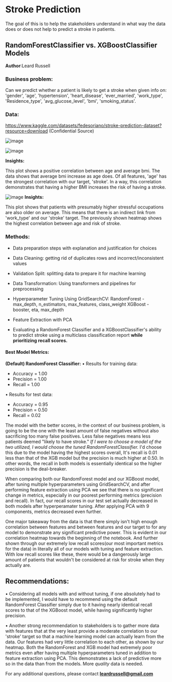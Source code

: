 # Stroke Prediction
 The goal of this is to help the stakeholders understand in what way the data does or does not help to predict a stroke in patients.
## RandomForestClassifier vs. XGBoostClassifier Models

**Author**:Leard Russell 

### Business problem:

Can we predict whether a patient is likely to get a stroke when given info on:
'gender', 'age', 'hypertension', 'heart_disease', 'ever_married',
       'work_type', 'Residence_type', 'avg_glucose_level', 'bmi',
       'smoking_status'. 

### Data:
https://www.kaggle.com/datasets/fedesoriano/stroke-prediction-dataset?resource=download (Confidential Source)

![image](https://user-images.githubusercontent.com/118066797/232075317-4e17c999-59c6-497f-be6c-d5215c9af198.png)



![image](https://user-images.githubusercontent.com/118066797/231963179-c2b32ca7-d8d7-489c-878c-4aee975b765a.png)
  
**Insights:**

This plot shows a positive correlation between age and average bmi. The data shows that average bmi increase as age does. Of all features, 'age' has the strongest correlation with our target, 'stroke'. In a way, this correlation demonstrates that having a higher BMI increases the risk of having a stroke.

![image](https://user-images.githubusercontent.com/118066797/231963252-9c6f8ed8-a472-4fb7-8597-5c4f7722f9f0.png)
 **Insights:**

This plot shows that patients with presumably higher stressful occupations are also older on average. This means that there is an indirect link from 'work_type' and our 'stroke' target. The previously shown heatmap shows the highest correlation between age and risk of stroke. 

   


### Methods:
- Data preparation steps with explanation and justification for choices
- Data Cleaning: getting rid of duplicates rows and incorrect/inconsistent values
- Validation Split: splitting data to prepare it for machine learning
- Data Transformation: Using transformers and pipelines for preprocessing
- Hyperparameter Tuning Using GridSearchCV: 
    RandomForest - max_depth, n_estimators, max_features, class_weight
    XGBoost - booster, eta, max_depth

- Feature Extraction with PCA
- Evaluating a RandomForest Classifier and a XGBoostClassifier's ability to predict stroke using a multiclass classification report **while prioritizing recall scores.** 


#### Best Model Metrics:
**(Default) RandomForest Classifier:**
• Results for training data:
  - Accuracy = 1.00
  - Precision = 1.00
  - Recall = 1.00
  
• Results for test data:
  - Accuracy = 0.95
  - Precision = 0.50
  - Recall = 0.02


The model with the better scores, in the context of our business problem, is going to be the one with the least amount of false negatives without also sacrificing too many false positives. Less false negatives means less patients deemed "likely to have stroke." *If I were to choose a model of the two utilized, I would choose the tuned RandomForestClassifier.* I'd choose this due to the model having the highest scores overall, It's recall is 0.01 less than that of the XGB model but the precision is much higher at 0.50. In other words, the recall in both models is essentially identical so the higher precision is the deal-breaker.

When comparing both our RandomForest model and our XGBoost  model, after tuning multiple hyperparameters  using GridSearchCV, and after performing feature extraction using PCA we see that there is no significant change in metrics, especially in our poorest performing metrics (precision and recall). In fact, our recall scores in our test set actually decreased in both models after hyperperamater tuning. After applying PCA with 9 components, metrics decreased even further.

One major takeaway from the data is that there simply isn't high enough correlation between features and between features and our target to for any model to demonstrate any significant predictive power. This is evident in our correlation heatmap towards the beginning of the notebook. And further shown through our extremely low recall scores(our most important metrics for the data) in literally all of our models with tuning and feature extraction. With low recall scores like these, there would be a dangerously large amount of patients that wouldn't be considered at risk for stroke when they actually are. 

## Recommendations:

• Considering all models with and without tuning, if one absolutely had to be implemented, I would have to recommend using the default RandomForest Classifier simply due to it having nearly identical recall scores to that of the XGBoost model, while having significantly higher precision.

• Another strong recommendation to stakeholders is to gather more data with features that at the very least provide a moderate correlation to our 'stroke' target so that a machine learning model can actually learn from the data. Our features had very little correlation to each other, as shown by our heatmap. Both the RandomForest and XGB model had extremely poor metrics even after having multiple hyperparameters tuned in addition to feature extraction using PCA. This demonstrates a lack of predictive more so in the data than from the models. More *quality* data is needed. 

For any additional questions, please contact **leardrussell@gmail.com**
